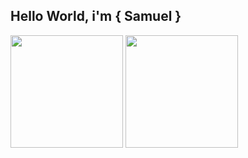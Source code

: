 ## Hello World, i'm { Samuel }

<div>
  <a href="https://github.com/samleurn"></a>
  <img height="180" src="https://github-readme-stats.vercel.app/api?username=samleurn&theme=midnight-purple&show_icons=true&hide_border=true&count_private=true" />
  <img height="180" src="https://github-readme-stats.vercel.app/api/top-langs/?username=samleurn&theme=midnight-purple&show_icons=true&hide_border=true&layout=compact" />
<!--   <img height="180" src="https://github-readme-streak-stats.herokuapp.com/?user=samleurn&theme=midnight-purple&hide_border=true" /> -->
</div>

##

<div>
  <a href="https://www.linkedin.com/in/samrms/" target="_blank"><img href="	https://img.shields.io/badge/LinkedIn-0077B5?style=for-the-badge&logo=linkedin&logoColor=white" target="_blank"/></a>
  <img href="https://img.shields.io/badge/linkedin-%230077B5.svg?style=for-the-badge&logo=linkedin&logoColor=white">
</div>

